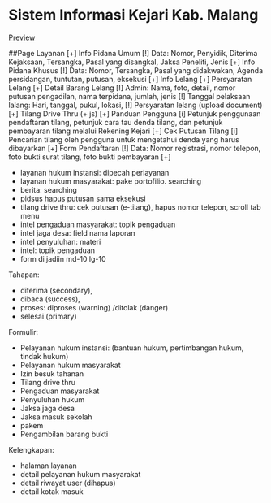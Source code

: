 # Sistem Informasi Kejari Kab. Malang
[Preview](https://seismolog-bit.github.io/kejari/)

##Page
Layanan
[+] Info Pidana Umum
  [!] Data: Nomor, Penyidik, Diterima Kejaksaan, Tersangka, Pasal yang disangkal, Jaksa Peneliti, Jenis
[+] Info Pidana Khusus
  [!] Data: Nomor, Tersangka, Pasal yang didakwakan, Agenda persidangan, tuntutan, putusan, eksekusi
[+] Info Lelang
  [+] Persyaratan Lelang
  [+] Detail Barang Lelang
      [!] Admin: Nama, foto, detail, nomor putusan pengadilan, nama terpidana, jumlah, jenis
      [!] Tanggal pelaksaan lalang: Hari, tanggal, pukul, lokasi,
      [!] Persyaratan lelang (upload document) 
[+] Tilang Drive Thru (+ js)
  [+] Panduan Pengguna
      [i] Petunjuk penggunaan pendaftaran tilang, petunjuk cara tau denda tilang, dan petunjuk pembayaran tilang melalui Rekening Kejari
  [+] Cek Putusan Tilang 
      [i] Pencarian tilang oleh pengguna untuk mengetahui denda yang harus dibayarkan
  [+] Form Pendaftaran
      [!] Data: Nomor registrasi, nomor telepon, foto bukti surat tilang, foto bukti pembayaran
[+] 

- layanan hukum instansi: dipecah perlayanan
- layanan hukum masyarakat: pake portofilio. searching
- berita: searching
- pidsus hapus putusan sama eksekusi
- tilang drive thru: cek putusan (e-tilang), hapus nomor telepon, scroll tab menu
- intel pengaduan masyarakat: topik pengaduan 
- intel jaga desa: field nama laporan
- intel penyuluhan: materi
- intel: topik pengaduan
- form di jadiin md-10 lg-10

Tahapan:
- diterima (secondary),
- dibaca (success),
- proses: diproses (warning) /ditolak (danger)
- selesai (primary)

Formulir:
- Pelayanan hukum instansi: (bantuan hukum, pertimbangan hukum, tindak hukum)
- Pelayanan hukum masyarakat
- Izin besuk tahanan
- Tilang drive thru
- Pengaduan masyarakat
- Penyuluhan hukum
- Jaksa jaga desa
- Jaksa masuk sekolah
- pakem
- Pengambilan barang bukti

Kelengkapan:
- halaman layanan
- detail pelayanan hukum masyarakat
- detail riwayat user (dihapus)
- detail kotak masuk